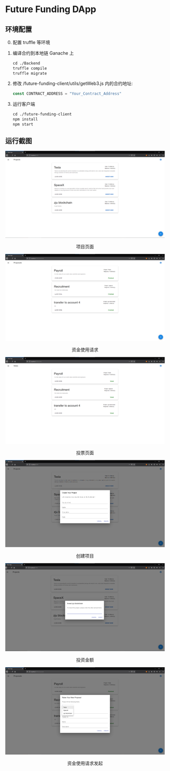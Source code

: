 # Future Funding DApp

## 环境配置

0. 配置 truffle 等环境



1. 编译合约到本地链 Ganache 上

   ```
   cd ./Backend
   truffle compile
   truffle migrate
   ```

   

2. 修改 /future-funding-client/utils/getWeb3.js 内的合约地址: 

   ```javascript
   const CONTRACT_ADDRESS = "Your_Contract_Address"
   ```

   

3. 运行客户端

   ```
   cd ./future-funding-client
   npm install
   npm start
   ```

   


## 运行截图

![pj](assests/pj.png)

<center>项目页面</center>

![pj](assests/proposal.png)

<center>资金使用请求</center>

![pj](assests/vote.png)

<center>投票页面</center>

![pj](assests/create_pj.png)

<center>创建项目</center>

![pj](assests/invest.png)

<center>投资金额</center>

![pj](assests/create_proposal.png)

<center>资金使用请求发起</center>
